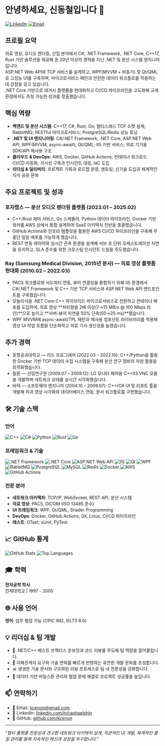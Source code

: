 # 안녕하세요, 신동철입니다 👋

[![LinkedIn](https://img.shields.io/badge/LinkedIn-raphaelshin-blue?style=flat&logo=linkedin)](https://www.linkedin.com/in/raphaelshin/)
[![Email](https://img.shields.io/badge/Email-kcenon@gmail.com-red?style=flat&logo=gmail)](mailto:kcenon@gmail.com)

## 프로필 요약

의료 영상, 오디오 렌더링, 산업 분야에서 C#, .NET Framework, .NET Core, C++17, Rust 기반 솔루션을 제공해 온 20년 이상의 경력을 지닌 .NET 및 분산 시스템 엔지니어입니다.  
ASP.NET Web API와 TCP 서비스를 설계하고, WPF(MVVM + 비동기) 및 Qt/QML로 고성능 UI를 구축하며, 마이크로서비스 패턴과 안전한 데이터 워크플로를 적용하는 데 강점을 갖고 있습니다.  
.NET Core 기반으로 레거시 플랫폼을 현대화하고 CI/CD 파이프라인을 고도화해 규제 환경에서도 측정 가능한 성과를 창출했습니다.

## 핵심 역량

- **백엔드 및 분산 시스템**: C++17, C#, Rust, Go; 멀티스레드 TCP 소켓 설계; RabbitMQ; RESTful 마이크로서비스; PostgreSQL/Redis 성능 튜닝  
- **.NET 및 UI 엔지니어링**: C#/.NET Framework, .NET Core, ASP.NET Web API, WPF(MVVM, async-await), Qt/QML; IIS 기반 서비스; 의료 기기용 SDK/API 재사용 구조  
- **클라우드 & DevOps**: AWS, Docker, GitHub Actions; 컨테이너 워크로드 CI/CD 자동화; 가시성 구축과 인시던트 대응, IaC 도입  
- **리더십 & 딜리버리**: 프로젝트 기획과 로드맵 운영, 멘토링; 신기술 도입과 체계적인 지식 공유 문화

## 주요 프로젝트 및 성과

### 포자랩스 — 분산 오디오 렌더링 플랫폼 (2023.01 – 2025.02)
- C++/Rust 제어 서비스, Go 스케줄러, Python 데이터 파이프라인, Docker 기반 워커를 AWS 상에서 통합 설계하며 SaaS 아키텍처 전반을 총괄했습니다.  
- GitHub Actions와 인프라 템플릿을 활용한 AWS CI/CD 파이프라인을 구축해 무중단 일일 배포를 가능하게 했습니다.  
- REST 연동 레이어와 실시간 관측 환경을 설계해 서브 초 단위 오케스트레이션 지연을 유지하고, SLA 준수를 위한 크로스팀 인시던트 드릴을 주도했습니다.

### Ray (Samsung Medical Division, 2015년 분사) — 의료 영상 플랫폼 현대화 (2010.02 – 2022.03)
- PACS 워크플로와 서드파티 연동, 뷰어 연결성을 통합하기 위해 IIS 환경에서 C#/.NET Framework 및 C++ 기반 TCP 서비스와 ASP.NET Web API 엔드포인트를 구축했습니다.  
- 모놀리식을 .NET Core·C++ 하이브리드 마이크로서비스로 전환하고 컨테이너 배포를 도입하여, 의료 영상 **처리량을 2배 이상(7→15 MB/s @ 100 Mbps 라인)**으로 높이고 **서버-뷰어 지연을 50% 단축(50→25 ms)**했습니다.
- WPF MVVM에 async-await/TPL 패턴과 재사용 컴포넌트 라이브러리를 적용해 영상 UI 작업 흐름을 단순화하고 의료 기사 생산성을 높였습니다.

## 추가 경력

- 포항공과대학교 — 리드 프로그래머 (2022.03 – 2022.10): C++/Python을 활용한 Docker 기반 TCP 데이터 수집 시스템을 구축해 분산 연구 장비의 자원 활용을 최적화했습니다.  
- 틸론 — 선임연구원 (2009.07 – 2009.12): LG 모니터 제어용 C++03 VNC 모듈을 개발하며 네트워크 상태를 실시간 시각화했습니다.  
- 바텍 — 소프트웨어 엔지니어 (2004.10 – 2009.07): C++/C# UI 및 리포트 툴을 개발해 치과 영상 시각화와 데이터베이스 연동, 문서 워크플로를 구현했습니다.

## 🛠️ 기술 스택

### 언어
![C++](https://img.shields.io/badge/C++-00599C?style=flat&logo=c%2B%2B&logoColor=white)
![C#](https://img.shields.io/badge/C%23-239120?style=flat&logo=c-sharp&logoColor=white)
![Python](https://img.shields.io/badge/Python-3776AB?style=flat&logo=python&logoColor=white)
![Rust](https://img.shields.io/badge/Rust-000000?style=flat&logo=rust&logoColor=white)
![Go](https://img.shields.io/badge/Go-00ADD8?style=flat&logo=go&logoColor=white)

### 프레임워크 & 기술
![.NET Framework](https://img.shields.io/badge/.NET%20Framework-512BD4?style=flat&logo=.net&logoColor=white)
![.NET Core](https://img.shields.io/badge/.NET%20Core-512BD4?style=flat&logo=.net&logoColor=white)
![ASP.NET Web API](https://img.shields.io/badge/ASP.NET%20Web%20API-512BD4?style=flat&logo=.net&logoColor=white)
![IIS](https://img.shields.io/badge/IIS-0078D7?style=flat&logo=microsoft&logoColor=white)
![Qt](https://img.shields.io/badge/Qt-41CD52?style=flat&logo=qt&logoColor=white)
![WPF](https://img.shields.io/badge/WPF-512BD4?style=flat&logo=.net&logoColor=white)
![RabbitMQ](https://img.shields.io/badge/RabbitMQ-FF6600?style=flat&logo=rabbitmq&logoColor=white)
![PostgreSQL](https://img.shields.io/badge/PostgreSQL-316192?style=flat&logo=postgresql&logoColor=white)
![MySQL](https://img.shields.io/badge/MySQL-4479A1?style=flat&logo=mysql&logoColor=white)
![Redis](https://img.shields.io/badge/Redis-DC382D?style=flat&logo=redis&logoColor=white)
![Docker](https://img.shields.io/badge/Docker-2496ED?style=flat&logo=docker&logoColor=white)
![AWS](https://img.shields.io/badge/AWS-232F3E?style=flat&logo=amazon-aws&logoColor=white)
![GitHub Actions](https://img.shields.io/badge/GitHub%20Actions-2088FF?style=flat&logo=githubactions&logoColor=white)

### 전문 분야
- **네트워크 아키텍처**: TCP/IP, WebSocket, REST API, 분산 시스템
- **의료 영상**: PACS, DICOM (ISO 13485 준수)
- **UI 프레임워크**: WPF, Qt/QML, Shader Programming
- **DevOps**: Docker, GitHub Actions, Git, Linux, CI/CD 파이프라인
- **테스트**: GTest, xUnit, PyTest

## 📈 GitHub 통계

![GitHub Stats](https://github-readme-stats.vercel.app/api?username=kcenon&show_icons=true&theme=radical)
![Top Languages](https://github-readme-stats.vercel.app/api/top-langs/?username=kcenon&layout=compact&theme=radical)

## 🎓 학력

**전자공학 학사**  
인제대학교 | 1997 - 2005

## 🌐 사용 언어

**영어**: 업무 협업 가능 (OPIC IM2, IELTS 6.0)

## 💡 리더십 & 팀 개발

- 🌟 .NET/C++ 베스트 프랙티스 온보딩과 코드 리뷰를 주도해 팀 역량을 끌어올립니다.
- 🤝 이해관계자 요구와 기술 변화를 빠르게 반영하는 유연한 개발 문화를 조성합니다.
- 📊 생생한 기술 문서와 구조화된 리뷰 프로세스로 팀 내 전문성을 강화합니다.
- 🎯 데이터 기반 마일스톤 관리와 협업 문제 해결로 프로젝트 성공률을 높입니다.

## 📫 연락하기

- 📧 Email: [kcenon@gmail.com](mailto:kcenon@gmail.com)
- 💼 LinkedIn: [linkedin.com/in/raphaelshin](https://www.linkedin.com/in/raphaelshin/)
- 🐙 GitHub: [github.com/kcenon](https://github.com/kcenon)

---

*"멀티 플랫폼 전문성과 견고한 네트워크 아키텍처 설계, 직관적인 UI 개발, 체계적인 품질 관리를 통해 지속적인 혁신과 성장을 추구합니다."*
